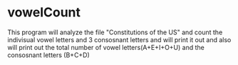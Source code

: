 # vowelCount

This program will analyze the file "Constitutions of the US" and count the indivisual vowel letters and 3 consosnant letters and will print it out and also will print out the total number of vowel letters(A+E+I+O+U) and the consosnant letters (B+C+D)
